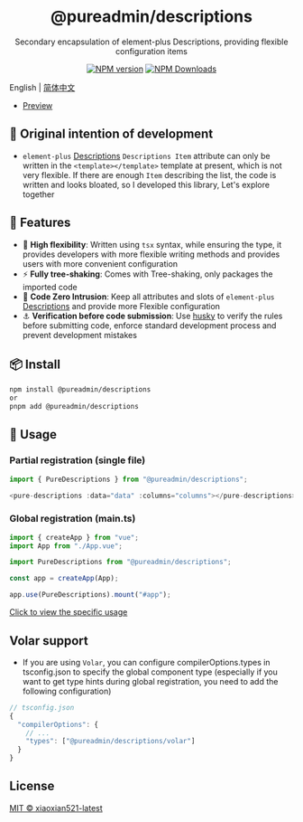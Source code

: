 <h1 align="center">@pureadmin/descriptions</h1>
<p align="center">Secondary encapsulation of element-plus Descriptions, providing flexible configuration items</p>

<p align="center">
<a href="https://www.npmjs.com/package/@pureadmin/descriptions" target="__blank"><img src="https://img.shields.io/npm/v/@pureadmin/descriptions?color=a1b858&label=" alt="NPM version"></a>
<a href="https://www.npmjs.com/package/@pureadmin/descriptions" target="__blank"><img alt="NPM Downloads" src="https://img.shields.io/npm/dm/@pureadmin/descriptions?color=50a36f&label="></a>
</p>

English | [简体中文](./README.md)

- [Preview](https://pure-admin.github.io/pure-admin-descriptions)

## 🤔 Original intention of development

- `element-plus` [Descriptions](https://element-plus.org/en-US/component/descriptions.html#descriptions-item-attributes) `Descriptions Item` attribute can only be written in the `<template></template>` template at present, which is not very flexible. If there are enough `Item` describing the list, the code is written and looks bloated, so I developed this library, Let's explore together

## 🚀 Features

- 🦾 **High flexibility**: Written using `tsx` syntax, while ensuring the type, it provides developers with more flexible writing methods and provides users with more convenient configuration
- ⚡ **Fully tree-shaking**: Comes with Tree-shaking, only packages the imported code
- 🫶 **Code Zero Intrusion**: Keep all attributes and slots of `element-plus` [Descriptions](https://element-plus.org/en-US/component/descriptions.html) and provide more Flexible configuration
- ⚓ **Verification before code submission**: Use [husky](https://typicode.github.io/husky/#/) to verify the rules before submitting code, enforce standard development process and prevent development mistakes

## 📦 Install

```bash
npm install @pureadmin/descriptions
or
pnpm add @pureadmin/descriptions
```

## 🦄 Usage

### Partial registration (single file)

```ts
import { PureDescriptions } from "@pureadmin/descriptions";

<pure-descriptions :data="data" :columns="columns"></pure-descriptions>
```

### Global registration (main.ts)

```ts
import { createApp } from "vue";
import App from "./App.vue";

import PureDescriptions from "@pureadmin/descriptions";

const app = createApp(App);

app.use(PureDescriptions).mount("#app");
```

[Click to view the specific usage](https://github.com/pure-admin/pure-admin-descriptions/blob/main/src/App.vue)

## Volar support

- If you are using `Volar`, you can configure compilerOptions.types in tsconfig.json to specify the global component type (especially if you want to get type hints during global registration, you need to add the following configuration)

```js
// tsconfig.json
{
  "compilerOptions": {
    // ...
    "types": ["@pureadmin/descriptions/volar"]
  }
}
```

## License

[MIT © xiaoxian521-latest](./LICENSE)
